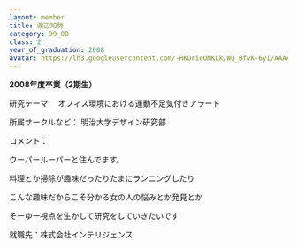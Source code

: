 ```yaml
---
layout: member
title: 渡辺知勢
category: 99_OB
class: 2
year_of_graduation: 2008
avatar: https://lh3.googleusercontent.com/-HKDrieOMKLk/WQ_BfvK-6yI/AAAAAAAAqLg/9EqHTdMSHDYW7iJg6LNkLfhOrWFIx3CAwCLcB/p-s300/cwatanabe.jpg
---
```

**2008年度卒業（2期生）**

研究テーマ:　オフィス環境における運動不足気付きアラート

所属サークルなど： 明治大学デザイン研究部

コメント：

ウーパールーパーと住んでます。

料理とか掃除が趣味だったりたまにランニングしたり

こんな趣味だからこそ分かる女の人の悩みとか発見とか

そーゆー視点を生かして研究をしていきたいです

就職先：株式会社インテリジェンス